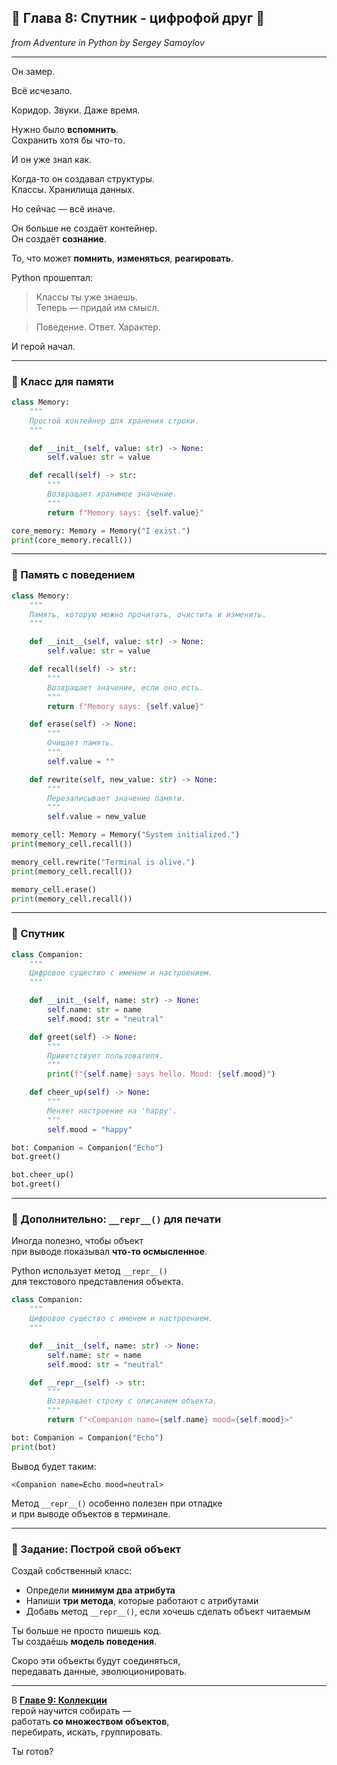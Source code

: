 ## 📖 Глава 8: Спутник - цифрофой друг 🧠
*from Adventure in Python by Sergey Samoylov*

---

Он замер.

Всё исчезало.

Коридор. Звуки. Даже время.

Нужно было **вспомнить**.  
Сохранить хотя бы что-то.

И он уже знал как.

Когда-то он создавал структуры.  
Классы. Хранилища данных.

Но сейчас — всё иначе.

Он больше не создаёт контейнер.  
Он создаёт **сознание**.

То, что может **помнить**, **изменяться**, **реагировать**.

Python прошептал:

> Классы ты уже знаешь.  
> Теперь — придай им смысл.

> Поведение. Ответ. Характер.

И герой начал.

---

### 🔹 Класс для памяти

```python
class Memory:
    """
    Простой контейнер для хранения строки.
    """

    def __init__(self, value: str) -> None:
        self.value: str = value

    def recall(self) -> str:
        """
        Возвращает хранимое значение.
        """
        return f"Memory says: {self.value}"
```

```python
core_memory: Memory = Memory("I exist.")
print(core_memory.recall())
```

---

### 🔹 Память с поведением

```python
class Memory:
    """
    Память, которую можно прочитать, очистить и изменить.
    """

    def __init__(self, value: str) -> None:
        self.value: str = value

    def recall(self) -> str:
        """
        Возвращает значение, если оно есть.
        """
        return f"Memory says: {self.value}"

    def erase(self) -> None:
        """
        Очищает память.
        """
        self.value = ""

    def rewrite(self, new_value: str) -> None:
        """
        Перезаписывает значение памяти.
        """
        self.value = new_value
```

```python
memory_cell: Memory = Memory("System initialized.")
print(memory_cell.recall())

memory_cell.rewrite("Terminal is alive.")
print(memory_cell.recall())

memory_cell.erase()
print(memory_cell.recall())
```

---

### 🔹 Спутник

```python
class Companion:
    """
    Цифровое существо с именем и настроением.
    """

    def __init__(self, name: str) -> None:
        self.name: str = name
        self.mood: str = "neutral"

    def greet(self) -> None:
        """
        Приветствует пользователя.
        """
        print(f"{self.name} says hello. Mood: {self.mood}")

    def cheer_up(self) -> None:
        """
        Меняет настроение на 'happy'.
        """
        self.mood = "happy"
```

```python
bot: Companion = Companion("Echo")
bot.greet()

bot.cheer_up()
bot.greet()
```

---

### 🔹 Дополнительно: `__repr__()` для печати

Иногда полезно, чтобы объект  
при выводе показывал **что-то осмысленное**.

Python использует метод `__repr__()`  
для текстового представления объекта.

```python
class Companion:
    """
    Цифровое существо с именем и настроением.
    """

    def __init__(self, name: str) -> None:
        self.name: str = name
        self.mood: str = "neutral"

    def __repr__(self) -> str:
        """
        Возвращает строку с описанием объекта.
        """
        return f"<Companion name={self.name} mood={self.mood}>"
```

```python
bot: Companion = Companion("Echo")
print(bot)
```

Вывод будет таким:

```
<Companion name=Echo mood=neutral>
```

Метод `__repr__()` особенно полезен при отладке  
и при выводе объектов в терминале.

---

### 🧠 Задание: Построй свой объект

Создай собственный класс:
- Определи **минимум два атрибута**
- Напиши **три метода**, которые работают с атрибутами
- Добавь метод `__repr__()`, если хочешь сделать объект читаемым

Ты больше не просто пишешь код.  
Ты создаёшь **модель поведения**.

Скоро эти объекты будут соединяться,  
передавать данные, эволюционировать.

---

В [**Главе 9: Коллекции**](Chapter_09.md)  
герой научится собирать —  
работать **со множеством объектов**,  
перебирать, искать, группировать.

Ты готов?
